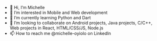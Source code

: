 - 👋 Hi, I’m Michelle
- 👀 I’m interested in Mobile and Web development
- 🌱 I’m currently learning Python and Dart
- 💞️ I’m looking to collaborate on Android projects, Java projects, C/C++, Web projects in React, HTML/CSS/JS, Node.js
- 📫 How to reach me @michelle-oyiolo on LinkedIn

<!---
121Unicorns/121Unicorns is a ✨ special ✨ repository because its `README.md` (this file) appears on your GitHub profile.
You can click the Preview link to take a look at your changes.
--->
